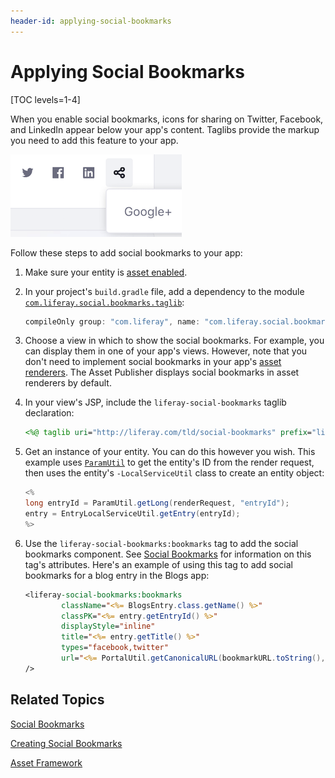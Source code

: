 ```yaml
---
header-id: applying-social-bookmarks
---
```


# Applying Social Bookmarks

[TOC levels=1-4]

When you enable social bookmarks, icons for sharing on Twitter, Facebook, and 
LinkedIn appear below your app's content. Taglibs provide the markup you need 
to add this feature to your app. 

![Figure 1: These social bookmarks are in the inline display style.](../../../images/social-bookmarks-inline.png)

Follow these steps to add social bookmarks to your app: 

1.  Make sure your entity is 
    [asset enabled](/docs/7-2/frameworks/-/knowledge_base/f/asset-framework). 

2.  In your project's `build.gradle` file, add a dependency to the module 
    [`com.liferay.social.bookmarks.taglib`](https://repository.liferay.com/nexus/content/repositories/liferay-public-releases/com/liferay/com.liferay.social.bookmarks.taglib/): 

    ```groovy
    compileOnly group: "com.liferay", name: "com.liferay.social.bookmarks.taglib", version: "1.0.0"
    ```

3.  Choose a view in which to show the social bookmarks. For example, you can 
    display them in one of your app's views. However, note that you don't need 
    to implement social bookmarks in your app's 
    [asset renderers](/docs/7-2/frameworks/-/knowledge_base/f/creating-an-asset-renderer). 
    The Asset Publisher displays social bookmarks in asset renderers by default. 

4.  In your view's JSP, include the `liferay-social-bookmarks` taglib 
    declaration: 

    ```jsp
    <%@ taglib uri="http://liferay.com/tld/social-bookmarks" prefix="liferay-social-bookmarks" %>
    ```

5.  Get an instance of your entity. You can do this however you wish. This 
    example uses 
    [`ParamUtil`](@platform-ref@/7.2-latest/javadocs/portal-kernel/com/liferay/portal/kernel/util/ParamUtil.html) 
    to get the entity's ID from the render request, then uses the entity's 
    `-LocalServiceUtil` class to create an entity object: 

    ```java
    <%
    long entryId = ParamUtil.getLong(renderRequest, "entryId");
    entry = EntryLocalServiceUtil.getEntry(entryId);
    %>
    ```

6.  Use the `liferay-social-bookmarks:bookmarks` tag to add the social bookmarks 
    component. See 
    [Social Bookmarks](/docs/7-2/frameworks/-/knowledge_base/f/social-api#social-bookmarks) 
    for information on this tag's attributes. Here's an example of using this 
    tag to add social bookmarks for a blog entry in the Blogs app: 

    ```jsp
    <liferay-social-bookmarks:bookmarks
            className="<%= BlogsEntry.class.getName() %>"
            classPK="<%= entry.getEntryId() %>"
            displayStyle="inline"
            title="<%= entry.getTitle() %>"
            types="facebook,twitter"
            url="<%= PortalUtil.getCanonicalURL(bookmarkURL.toString(), themeDisplay, layout) %>"
    />
    ```

## Related Topics

[Social Bookmarks](/docs/7-2/frameworks/-/knowledge_base/f/social-api#social-bookmarks)

[Creating Social Bookmarks](/docs/7-2/frameworks/-/knowledge_base/f/creating-social-bookmarks)

[Asset Framework](/docs/7-2/frameworks/-/knowledge_base/f/asset-framework)
